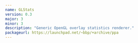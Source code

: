 ```yaml
---
name: GLStats
version: 0.3
major: 3
minor: 3
description: "Generic OpenGL overlay statistics renderer."
packageurl: https://launchpad.net/~bbp/+archive/ppa
---
```


